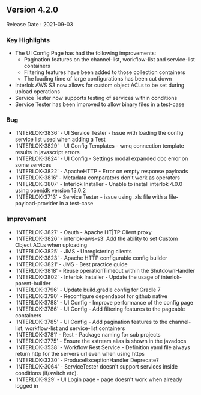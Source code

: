 ## Version 4.2.0 ##

Release Date : 2021-09-03


### Key Highlights

- The UI Config Page has had the following improvements:
  - Pagination features on the channel-list, workflow-list and service-list containers
  - Filtering features have been added to those collection containers
  - The loading time of large configurations has been cut down
- Interlok AWS S3 now allows for custom object ACLs to be set during upload operations
- Service Tester now supports testing of services within conditions
- Service Tester has been improved to allow binary files in a test-case


### Bug
- 'INTERLOK-3836' - UI Service Tester - Issue with loading the config service list used when adding a Test
- 'INTERLOK-3829' - UI Config Templates - wmq connection template results in javascript errors
- 'INTERLOK-3824' - UI Config - Settings modal expanded doc error on some services
- 'INTERLOK-3822' - ApacheHTTP - Error on empty response payloads
- 'INTERLOK-3816' - Metadata comparators don't work as operators
- 'INTERLOK-3807' - Interlok Installer - Unable to install interlok 4.0.0 using openjdk version 13.0.2
- 'INTERLOK-3713' - Service Tester - issue using .xls file with a file-payload-provider in a test-case

### Improvement

- 'INTERLOK-3827' -  Oauth - Apache HT|TP Client proxy
- 'INTERLOK-3826' -  interlok-aws-s3: Add the ability to set Custom Object ACLs when uploading
- 'INTERLOK-3825' -  JMS - Unregistering clients
- 'INTERLOK-3823' -  Apache HTTP configurable config builder
- 'INTERLOK-3821' -  JMS - Best practice guide
- 'INTERLOK-3818' -  Reuse operationTimeout within the ShutdownHandler
- 'INTERLOK-3802' -  Interlok Installer - Update the usage of interlok-parent-builder
- 'INTERLOK-3796' -  Update build.gradle config for Gradle 7
- 'INTERLOK-3790' -  Reconfigure dependabot for github native
- 'INTERLOK-3788' -  UI Config - Improve performance of the config page
- 'INTERLOK-3786' -  UI Config - Add filtering features to the pageable containers
- 'INTERLOK-3785' -  UI Config - Add pagination features to the channel-list, workflow-list and service-list containers
- 'INTERLOK-3781' -  Rest - Package naming for sub projects
- 'INTERLOK-3775' -  Ensure the xstream alias is shown in the javadocs
- 'INTERLOK-3538' -  Workflow Rest Service - Definition yaml file always return http for the servers url even when using https
- 'INTERLOK-3330' -  ProduceExceptionHandler Deprecate?
- 'INTERLOK-3064' -  ServiceTester doesn't support services inside conditions (if/switch etc).
- 'INTERLOK-929' -  UI Login page - page doesn't work when already logged in
